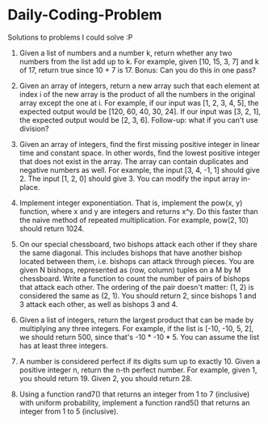 # Daily-Coding-Problem
Solutions to problems I could solve :P
1. Given a list of numbers and a number k, return whether any two numbers from the list add up to k.
   For example, given [10, 15, 3, 7] and k of 17, return true since 10 + 7 is 17.
   Bonus: Can you do this in one pass?

2. Given an array of integers, return a new array such that each element at index i of the new array is the product of all the numbers in      the original array except the one at i.
   For example, if our input was [1, 2, 3, 4, 5], the expected output would be [120, 60, 40, 30, 24]. If our input was [3, 2, 1], the          expected output would be [2, 3, 6].
   Follow-up: what if you can't use division?

4. Given an array of integers, find the first missing positive integer in linear time and constant space. In other words, find the lowest      positive integer that does not exist in the array. The array can contain duplicates and negative numbers as well.
   For example, the input [3, 4, -1, 1] should give 2. The input [1, 2, 0] should give 3.
   You can modify the input array in-place.

61. Implement integer exponentiation. That is, implement the pow(x, y) function, where x and y are integers and returns x^y.
    Do this faster than the naive method of repeated multiplication.
    For example, pow(2, 10) should return 1024.
    
68. On our special chessboard, two bishops attack each other if they share the same diagonal. This includes bishops that have another           bishop located between them, i.e. bishops can attack through pieces. You are given N bishops, represented as (row, column) tuples on       a M by M chessboard. Write a function to count the number of pairs of bishops that attack each other. The ordering of the pair             doesn't matter: (1, 2) is considered the same as (2, 1).
    You should return 2, since bishops 1 and 3 attack each other, as well as bishops 3 and 4.
   
69. Given a list of integers, return the largest product that can be made by multiplying any three integers.
    For example, if the list is [-10, -10, 5, 2], we should return 500, since that's -10 * -10 * 5.
    You can assume the list has at least three integers.
    
70. A number is considered perfect if its digits sum up to exactly 10. Given a positive integer n, return the n-th perfect number.
    For example, given 1, you should return 19. Given 2, you should return 28.
    
71. Using a function rand7() that returns an integer from 1 to 7 (inclusive) with uniform probability, implement a function rand5() that       returns an integer from 1 to 5 (inclusive).
